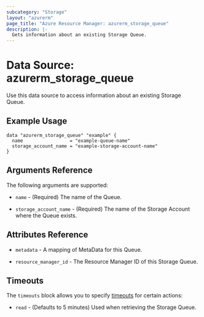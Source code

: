 ```yaml
---
subcategory: "Storage"
layout: "azurerm"
page_title: "Azure Resource Manager: azurerm_storage_queue"
description: |-
  Gets information about an existing Storage Queue.
---
```


# Data Source: azurerm_storage_queue

Use this data source to access information about an existing Storage Queue.

## Example Usage

```hcl
data "azurerm_storage_queue" "example" {
  name                 = "example-queue-name"
  storage_account_name = "example-storage-account-name"
}
```

## Arguments Reference

The following arguments are supported:

* `name` - (Required) The name of the Queue.

* `storage_account_name` - (Required) The name of the Storage Account where the Queue exists.

## Attributes Reference

* `metadata` - A mapping of MetaData for this Queue.

* `resource_manager_id` - The Resource Manager ID of this Storage Queue.

## Timeouts

The `timeouts` block allows you to specify [timeouts](https://www.terraform.io/language/resources/syntax#operation-timeouts) for certain actions:

* `read` - (Defaults to 5 minutes) Used when retrieving the Storage Queue.
